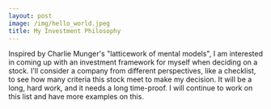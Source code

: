 ```yaml
---
layout: post
image: /img/hello_world.jpeg
title: My Investment Philosophy
---
```


Inspired by Charlie Munger's "latticework of mental models", I am interested in coming up with an investment framework for myself when deciding on a stock. I'll consider a company from different perspectives, like a checklist, to see how many criteria this stock meet to make my decision. It will be a long, hard work, and it needs a long time-proof. I will continue to work on this list and have more examples on this. 

